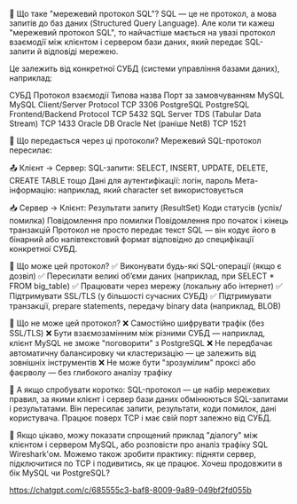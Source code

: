 🔶 Що таке "мережевий протокол SQL"?
SQL — це не протокол, а мова запитів до баз даних (Structured Query Language).
Але коли ти кажеш "мережевий протокол SQL", то найчастіше мається на увазі
протокол взаємодії між клієнтом і сервером бази даних, який передає SQL-запити й відповіді мережею.

Це залежить від конкретної СУБД (системи управління базами даних), наприклад:

СУБД	Протокол взаємодії	Типова назва	Порт за замовчуванням
MySQL	MySQL Client/Server Protocol	TCP	3306
PostgreSQL	PostgreSQL Frontend/Backend Protocol	TCP	5432
SQL Server	TDS (Tabular Data Stream)	TCP	1433
Oracle DB	Oracle Net (раніше Net8)	TCP	1521

🔸 Що передається через ці протоколи?
Мережевий SQL-протокол пересилає:

📤 Клієнт → Сервер:
SQL-запити: SELECT, INSERT, UPDATE, DELETE, CREATE TABLE тощо
Дані для аутентифікації: логін, пароль
Мета-інформацію: наприклад, який character set використовується

📥 Сервер → Клієнт:
Результати запиту (ResultSet)
Коди статусів (успіх/помилка)
Повідомлення про помилки
Повідомлення про початок і кінець транзакцій
Протокол не просто передає текст SQL — він кодує його в бінарний або напівтекстовий
формат відповідно до специфікації конкретної СУБД.

🔸 Що може цей протокол?
✅ Виконувати будь-які SQL-операції (якщо є дозвіл)
✅ Пересилати великі об’єми даних (наприклад, при SELECT * FROM big_table)
✅ Працювати через мережу (локальну або інтернет)
✅ Підтримувати SSL/TLS (у більшості сучасних СУБД)
✅ Підтримувати транзакції, prepare statements, передачу binary data (наприклад, BLOB)

🔸 Що не може цей протокол?
❌ Самостійно шифрувати трафік (без SSL/TLS)
❌ Бути взаємозамінним між різними СУБД — наприклад, клієнт MySQL не зможе "поговорити" з PostgreSQL
❌ Не передбачає автоматичну балансировку чи кластеризацію — це залежить від зовнішніх інструментів
❌ Не може бути "зрозумілим" проксі або фаєрволу — без глибокого аналізу трафіку

🔹 А якщо спробувати коротко:
SQL-протокол — це набір мережевих правил, за якими клієнт і сервер бази даних обмінюються
SQL-запитами і результатами. Він пересилає запити, результати, коди помилок, дані користувача.
Працює поверх TCP і має свій порт залежно від СУБД.

🔸 Якщо цікаво, можу показати спрощений приклад "діалогу" між клієнтом і сервером MySQL,
або розповісти про аналіз трафіку SQL Wireshark'ом.
Можемо також зробити практику: підняти сервер, підключитися по TCP і подивитись, як це працює.
Хочеш продовжити в бік MySQL чи PostgreSQL?


https://chatgpt.com/c/685555c3-baf8-8009-9a89-049bf2fd055b






